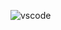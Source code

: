 ![vscode](https://user-images.githubusercontent.com/8418700/141991710-abede3b9-b1bf-43ea-af45-1e89111ba886.png)
